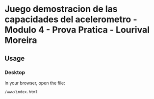 # Juego demostracion de las capacidades del acelerometro - Modulo 4 - Prova Pratica - Lourival Moreira

## Usage

### Desktop

In your browser, open the file:

    /www/index.html

